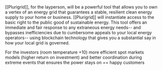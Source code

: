 [[Plurigrid]], for the layperson, will be a powerful tool that allows you to own a vertex of an energy grid that guarantees a stable, resilient clean energy supply to your home or business. [[Plurigrid]] will instantiate access to the basic right to the public good of sustainable energy. This tool offers an immediate and fair response to any extraneous energy needs-- and bypasses inefficiencies due to cumbersome appeals to your local energy operators-- using blockchain technology that gives you a substantial say in how your local grid is governed.

For the investors (room temperature +10) more efficient spot markets models (higher return on investment) and better coordination during extreme events that ensures the power stays on == happy customers
